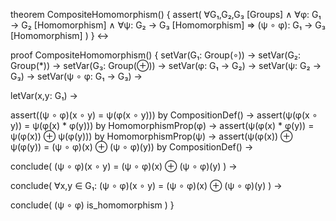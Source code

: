 theorem CompositeHomomorphism() {
  assert(
    ∀G₁,G₂,G₃ [Groups] ∧
    ∀φ: G₁ → G₂ [Homomorphism] ∧
    ∀ψ: G₂ → G₃ [Homomorphism] ⇒
    (ψ ∘ φ): G₁ → G₃ [Homomorphism]
  )
} ↔

proof CompositeHomomorphism() {
  setVar(G₁: Group(∘)) →
  setVar(G₂: Group(*)) →
  setVar(G₃: Group(⊕)) →
  setVar(φ: G₁ → G₂) →
  setVar(ψ: G₂ → G₃) →
  setVar(ψ ∘ φ: G₁ → G₃) →
  
  letVar(x,y: G₁) →
  
  assert((ψ ∘ φ)(x ∘ y) = ψ(φ(x ∘ y))) by CompositionDef() →
  assert(ψ(φ(x ∘ y)) = ψ(φ(x) * φ(y))) by HomomorphismProp(φ) →
  assert(ψ(φ(x) * φ(y)) = ψ(φ(x)) ⊕ ψ(φ(y))) by HomomorphismProp(ψ) →
  assert(ψ(φ(x)) ⊕ ψ(φ(y)) = (ψ ∘ φ)(x) ⊕ (ψ ∘ φ)(y)) by CompositionDef() →
  
  conclude(
    (ψ ∘ φ)(x ∘ y) = (ψ ∘ φ)(x) ⊕ (ψ ∘ φ)(y)
  ) →
  
  conclude(
    ∀x,y ∈ G₁: (ψ ∘ φ)(x ∘ y) = (ψ ∘ φ)(x) ⊕ (ψ ∘ φ)(y)
  ) →
  
  conclude(
    (ψ ∘ φ) is_homomorphism
  )
}